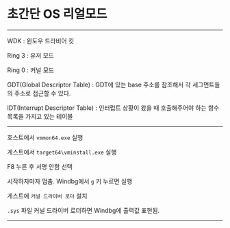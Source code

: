 #  초간단 OS 리얼모드

---

WDK : 윈도우 드라비어 킷

Ring 3 : 유저 모드

Ring 0 : 커널 모드

GDT(Global Descriptor Table) : GDT에 있는 base 주소를 참조해서 각 세그먼트들의 주소로 접근할 수 있다.

IDT(Interrupt Descriptor Table) : 인터럽트 상황이 왔을 때 호출해주어야 하는 함수 목록을 가지고 있는 테이블

---

호스트에서 `vmmon64.exe` 실행

게스트에서 `target64\vminstall.exe` 실행

F8 누른 후 서명 안함 선택

시작하자마자 멈춤. Windbg에서 `g` 키 누르면 실행

게스트에 `커널 드라이버 로더` 설치

`.sys` 파일 커널 드라이버 로더하면 Windbg에 출력값 표현됨.

---


